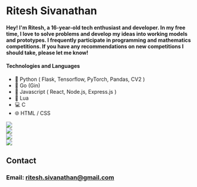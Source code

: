 # Ritesh Sivanathan
#### Hey! I'm Ritesh, a 16-year-old tech enthusiast and developer. In my free time, I love to solve problems and develop my ideas into working models and prototypes. I frequently participate in programming and mathematics competitions. If you have any recommendations on new competitions I should take, please let me know!

#### Technologies and Languages

- 🐍 Python ( Flask, Tensorflow, PyTorch, Pandas, CV2 )
- 💨 Go (Gin)
- 📜 Javascript ( React, Node.js, Express.js )
- 🔵 Lua
- 💻 C
- 🌐 HTML / CSS

![](https://github-readme-stats.vercel.app/api?username=Ritesh-Sivanathan&theme=tokyonight&hide_border=false&include_all_commits=true&count_private=false)<br/>
    ![](https://github-readme-streak-stats.herokuapp.com/?user=Ritesh-Sivanathan&theme=tokyonight&hide_border=false)<br/>
    ![](https://github-readme-stats.vercel.app/api/top-langs/?username=Ritesh-Sivanathan&theme=tokyonight&hide_border=false&include_all_commits=true&count_private=false&layout=compact)<br/>
    ![](https://github-readme-activity-graph.vercel.app/graph?username=Ritesh-Sivanathan&theme=tokyo-night)
## Contact
### Email: ritesh.sivanathan@gmail.com
